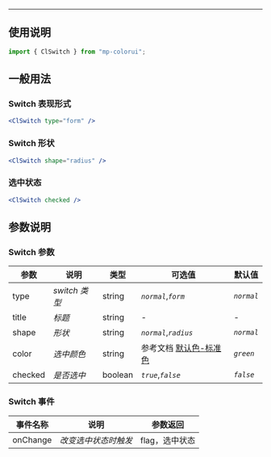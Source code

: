 ---

## 使用说明

```jsx
import { ClSwitch } from "mp-colorui";
```

## 一般用法

### Switch 表现形式

```jsx
<ClSwitch type="form" />
```

### Switch 形状

```jsx
<ClSwitch shape="radius" />
```

### 选中状态

```jsx
<ClSwitch checked />
```

## 参数说明

### Switch 参数

| 参数    | 说明          | 类型    | 可选值                                          | 默认值     |
| ------- | ------------- | ------- | ----------------------------------------------- | ---------- |
| type    | _switch 类型_ | string  | _`normal`_,_`form`_                             | _`normal`_ |
| title   | _标题_        | string  | -                                               | -          |
| shape   | _形状_        | string  | _`normal`_,_`radius`_                           | _`normal`_ |
| color   | _选中颜色_    | string  | 参考文档 [默认色-标准色](/home/color?id=标准色) | _`green`_  |
| checked | _是否选中_    | boolean | _`true`_,_`false`_                              | _`false`_  |

### Switch 事件

| 事件名称 | 说明                 | 参数返回       |
| -------- | -------------------- | -------------- |
| onChange | _改变选中状态时触发_ | flag，选中状态 |

<FloatPhone url="https://yinliangdream.github.io/mp-colorui-h5-demo/#/pages/components/switch/index" />
